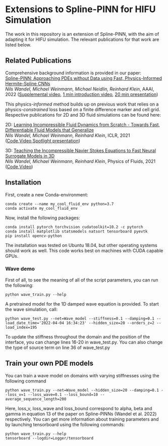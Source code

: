 # Extensions to Spline-PINN for HIFU Simulation

The work in this repository is an extension of Spline-PINN, with the aim of adapting it for HIFU simulation. The relevant publications for that work are listed below.

## Related Publications

Comprehensive background information is provided in our paper:  
[Spline-PINN: Approaching PDEs without Data using Fast, Physics-Informed Hermite-Spline CNNs](https://arxiv.org/abs/2109.07143)  
*Nils Wandel, Michael Weinmann, Michael Neidlin, Reinhard Klein*, AAAI, 2022 ([Supplemental video](https://www.youtube.com/watch?v=QC98LCtCZn0), [1 min introduction video](https://www.youtube.com/watch?v=C5IAfCfcyDQ), [20 min presentation](https://www.youtube.com/watch?v=H0g6Tm1zio8))

This physics-*informed* method builds up on previous work that relies on a physics-*constrained* loss based on a finite difference marker and cell grid. Respective publications for 2D and 3D fluid simulations can be found here:

2D: 
[Learning Incompressible Fluid Dynamics from Scratch - Towards Fast, Differentiable Fluid Models that Generalize](https://arxiv.org/abs/2006.08762)  
*Nils Wandel, Michael Weinmann, Reinhard Klein*, ICLR, 2021 ([Code](https://github.com/aschethor/Unsupervised_Deep_Learning_of_Incompressible_Fluid_Dynamics),[Video](https://www.youtube.com/watch?v=EU3YuUNVsXQ),[Spotlight presentation](https://www.youtube.com/watch?v=wIvFkhsIaRA))

3D: 
[Teaching the Incompressible Navier Stokes Equations to Fast Neural Surrogate Models in 3D](https://arxiv.org/abs/2012.11893)  
*Nils Wandel, Michael Weinmann, Reinhard Klein*, Physics of Fluids, 2021 ([Code](https://github.com/aschethor/Teaching_Incompressible_Fluid_Dynamics_to_3D_CNNs),[Video](https://www.youtube.com/watch?v=tKcYJaJtHJE))

## Installation

First, create a new Conda-environment:

```
conda create --name my_cool_fluid_env python=3.7  
conda activate my_cool_fluid_env
```

Now, install the following packages:

```
conda install pytorch torchvision cudatoolkit=10.2 -c pytorch  
conda install matplotlib statsmodels natsort tensorboard pyevtk  
pip install opencv-python
```

The installation was tested on Ubuntu 18.04, but other operating systems should work as well. This code works best on machines with CUDA capable GPUs.

### Wave demo

First of all, to see the meaning of all of the script parameters, you can run the following:

```
python wave_train.py --help
```

A pretrained model for the 1D damped wave equation is provided. To start the wave simulation, call:

```
python wave_test.py --net=Wave_model --stiffness=0.1 --damping=0.1 --load_date_time='2022-04-04 16:34:23' --hidden_size=20 --orders_z=2 --load_index=195
```

To update the stiffness throughout the domain and the position of the interface, you can change lines 16-20 in wave\_test.py. You can also change the type of source term on line 36 of wave\_test.py

## Train your own PDE models

You can train a wave model on domains with varying stiffnesses using the following command 

```
python wave_train.py --net=Wave_model --hidden_size=20 --damping=0.1 --loss_v=1 --loss_wave=0.1 --loss_bound=10 --average_sequence_length=200
```

Here, loss_v, loss_wave and loss_bound correspond to alpha, beta and gamma in equation 13 of the paper on Spline-PINNs (Wandel et al. 2022) respectively. 
You can get more information about training parameters and by launching tensorboard using the following commands:

```
python wave_train.py --help  
tensorboard --logdir=Logger/tensorboard
```
